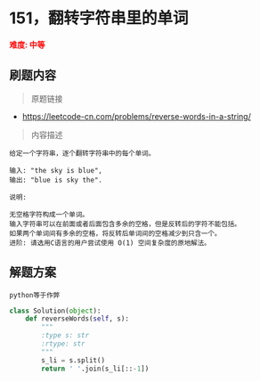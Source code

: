 # 151，翻转字符串里的单词
**<font color=red>难度: 中等</font>**
## 刷题内容

> 原题链接
* https://leetcode-cn.com/problems/reverse-words-in-a-string/

> 内容描述

```
给定一个字符串，逐个翻转字符串中的每个单词。

输入: "the sky is blue",
输出: "blue is sky the".

说明:

无空格字符构成一个单词。
输入字符串可以在前面或者后面包含多余的空格，但是反转后的字符不能包括。
如果两个单词间有多余的空格，将反转后单词间的空格减少到只含一个。
进阶: 请选用C语言的用户尝试使用 O(1) 空间复杂度的原地解法。
```
## 解题方案
```
python等于作弊
```

```python
class Solution(object):
    def reverseWords(self, s):
        """
        :type s: str
        :rtype: str
        """
        s_li = s.split()
        return ' '.join(s_li[::-1])
``` 
 
